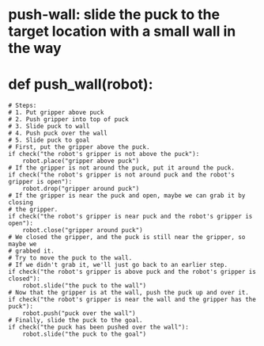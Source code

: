 # push-wall: slide the puck to the target location with a small wall in the way
# def push_wall(robot):
    # Steps:
    # 1. Put gripper above puck
    # 2. Push gripper into top of puck
    # 3. Slide puck to wall
    # 4. Push puck over the wall
    # 5. Slide puck to goal
    # First, put the gripper above the puck.
    if check("the robot's gripper is not above the puck"):
        robot.place("gripper above puck")
    # If the gripper is not around the puck, put it around the puck.
    if check("the robot's gripper is not around puck and the robot's gripper is open"):
        robot.drop("gripper around puck")
    # If the gripper is near the puck and open, maybe we can grab it by closing
    # the gripper.
    if check("the robot's gripper is near puck and the robot's gripper is open"):
        robot.close("gripper around puck")
    # We closed the gripper, and the puck is still near the gripper, so maybe we
    # grabbed it.
    # Try to move the puck to the wall.
    # If we didn't grab it, we'll just go back to an earlier step.
    if check("the robot's gripper is above puck and the robot's gripper is closed"):
        robot.slide("the puck to the wall")
    # Now that the gripper is at the wall, push the puck up and over it.
    if check("the robot's gripper is near the wall and the gripper has the puck"):
        robot.push("puck over the wall")
    # Finally, slide the puck to the goal.
    if check("the puck has been pushed over the wall"):
        robot.slide("the puck to the goal")